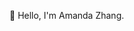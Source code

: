 👋 Hello, I'm Amanda Zhang.

<!-- [![Amanda's GitHub stats](https://github-readme-stats.vercel.app/api?username=amndazhang)](https://github.com/amndazhang/github-readme-stats)

![Top Languages Statistics](https://github-readme-stats.vercel.app/api/top-langs/?username=amndazhang&theme=dark)  -->

<!--
**amndazhang/amndazhang** is a ✨ _special_ ✨ repository because its `README.md` (this file) appears on your GitHub profile.

Here are some ideas to get you started:

- 🔭 I’m currently working on ...
- 🌱 I’m currently learning ...
- 👯 I’m looking to collaborate on ...
- 🤔 I’m looking for help with ...
- 💬 Ask me about ...
- 📫 How to reach me: ...
- 😄 Pronouns: ...
- ⚡ Fun fact: ...
-->
